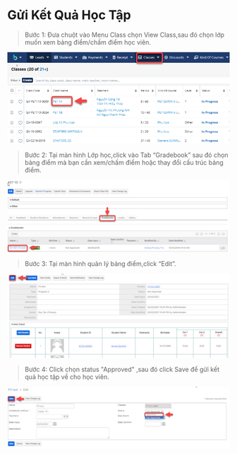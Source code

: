 # Gửi Kết Quả Học Tập

> Bước 1: Đưa chuột vào Menu Class chọn View Class,sau đó chọn lớp muốn xem bảng điểm/chấm điểm học viên.

![](../.gitbook/assets/bangdiem1.png)

> Bước 2: Tại màn hình Lớp học,click vào Tab “Gradebook” sau đó chọn bảng điểm mà bạn cần xem/chấm điểm hoặc thay đổi cấu trúc bảng điểm.

![](../.gitbook/assets/bangdiem2.png)

> Bước 3: Tại màn hình quản lý bảng điểm,click “Edit”.

![](../.gitbook/assets/1%20%285%29.png)

> Bước 4: Click chọn status "Approved" ,sau đó click Save để gửi kết quả học tập về cho học viên.

![](../.gitbook/assets/2%20%284%29.png)



